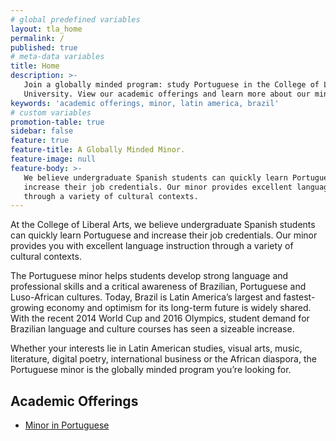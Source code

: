 ```yaml
---
# global predefined variables
layout: tla_home
permalink: /
published: true
# meta-data variables
title: Home
description: >-
   Join a globally minded program: study Portuguese in the College of Liberal Arts at Temple
   University. View our academic offerings and learn more about our minor.
keywords: 'academic offerings, minor, latin america, brazil'
# custom variables
promotion-table: true
sidebar: false
feature: true
feature-title: A Globally Minded Minor.
feature-image: null
feature-body: >-
   We believe undergraduate Spanish students can quickly learn Portuguese and
   increase their job credentials. Our minor provides excellent language instruction
   through a variety of cultural contexts.
---
```

At the College of Liberal Arts, we believe undergraduate Spanish students can quickly learn Portuguese and increase their job credentials. Our minor provides you with excellent language instruction through a variety of cultural contexts.

The Portuguese minor helps students develop strong language and professional skills and a critical awareness of Brazilian, Portuguese and Luso-African cultures. Today, Brazil is Latin America’s largest and fastest-growing economy and optimism for its long-term future is widely shared. With the recent 2014 World Cup and 2016 Olympics, student demand for Brazilian language and culture courses has seen a sizeable increase.

Whether your interests lie in Latin American studies, visual arts, music, literature, digital poetry, international business or the African diaspora, the Portuguese minor is the globally minded program you’re looking for.

## Academic Offerings
- [Minor in Portuguese](http://bulletin.temple.edu/undergraduate/liberal-arts/spanish-portuguese/minor-portuguese/)
